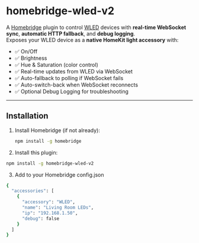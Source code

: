 # homebridge-wled-v2

A [Homebridge](https://homebridge.io) plugin to control [WLED](https://kno.wled.ge) devices with **real-time WebSocket sync**, **automatic HTTP fallback**, and **debug logging**.  
Exposes your WLED device as a **native HomeKit light accessory** with:

- ✅ On/Off
- ✅ Brightness
- ✅ Hue & Saturation (color control)
- ✅ Real-time updates from WLED via WebSocket
- ✅ Auto-fallback to polling if WebSocket fails
- ✅ Auto-switch-back when WebSocket reconnects
- ✅ Optional Debug Logging for troubleshooting

---

## Installation

1. Install Homebridge (if not already):
   ```bash
   npm install -g homebridge

2. Install this plugin:

  ```bash
  npm install -g homebridge-wled-v2
  ````

3. Add to your Homebridge config.json
  ```bash
  {
    "accessories": [
      {
        "accessory": "WLED",
        "name": "Living Room LEDs",
        "ip": "192.168.1.50",
        "debug": false
      }
    ]
  }
  ```
